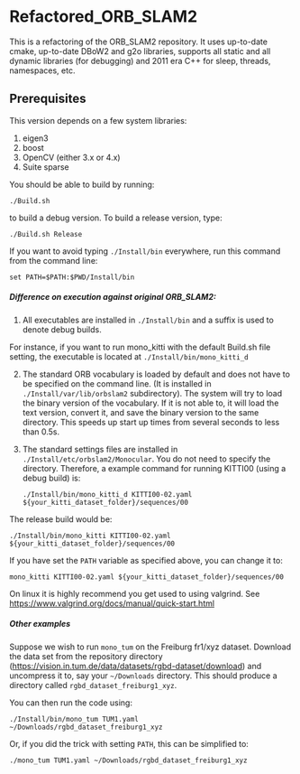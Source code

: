 # Refactored_ORB_SLAM2

This is a refactoring of the ORB_SLAM2 repository. It uses up-to-date cmake, up-to-date DBoW2 and g2o libraries, supports all static and all dynamic libraries (for debugging) and 2011 era C++ for sleep, threads, namespaces, etc.

## Prerequisites

This version depends on a few system libraries:

1. eigen3
2. boost
3. OpenCV (either 3.x or 4.x)
4. Suite sparse



You should be able to build by running:

`./Build.sh`

to build a debug version. To build a release version, type:

`./Build.sh Release`

If you want to avoid typing `./Install/bin` everywhere, run this command from the command line:

`set PATH=$PATH:$PWD/Install/bin`

##### Difference on execution against original  ORB_SLAM2:

1.  All executables are installed in `./Install/bin` and a suffix is used to denote debug builds.

   For instance, if you want to run mono_kitti with the default Build.sh file setting, the executable is located at `./Install/bin/mono_kitti_d`

2. The standard ORB vocabulary is loaded by default and does not have to be specified on the command line. (It is installed in `./Install/var/lib/orbslam2` subdirectory). The system will try to load the binary version of the vocabulary. If it is not able to, it will load the text version, convert it, and save the binary version to the same directory. This speeds up start up times from several seconds to less than 0.5s.

3. The standard settings files are installed in `./Install/etc/orbslam2/Monocular`. You do not need to specify the directory. Therefore, a example command for running KITTI00 (using a debug build) is:

   `./Install/bin/mono_kitti_d KITTI00-02.yaml ${your_kitti_dataset_folder}/sequences/00`
   
 The release build would be:
 
   `./Install/bin/mono_kitti KITTI00-02.yaml ${your_kitti_dataset_folder}/sequences/00`
   
If you have set the `PATH` variable as specified above, you can change it to:

   `mono_kitti KITTI00-02.yaml ${your_kitti_dataset_folder}/sequences/00`

  
On linux it is highly recommend you get used to using valgrind. See https://www.valgrind.org/docs/manual/quick-start.html

##### Other examples

Suppose we wish to run `mono_tum` on the Freiburg fr1/xyz dataset. Download the data set from the repository directory (https://vision.in.tum.de/data/datasets/rgbd-dataset/download) and uncompress it to, say your `~/Downloads` directory. This should produce a directory called  `rgbd_dataset_freiburg1_xyz`.

You can then run the code using:

`./Install/bin/mono_tum TUM1.yaml ~/Downloads/rgbd_dataset_freiburg1_xyz`   
   
 Or, if you did the trick with setting `PATH`, this can be simplified to:
   
`./mono_tum TUM1.yaml ~/Downloads/rgbd_dataset_freiburg1_xyz`
